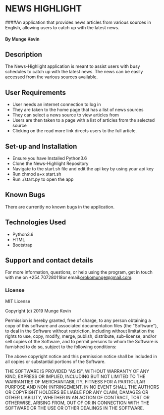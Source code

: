 # NEWS HIGHLIGHT

####An application that provides news articles from various sources in English, allowing users to catch up with the latest news.


#### By **Munge Kevin**

## Description
The News-Highlight application is meant to assist users with busy schedules to catch up with the latest news. 
The news can be easily accessed from the various sources available.

## User Requirements
* User needs an internet connection to log in 
* They are taken to the home page that has a list of news sources
* They can select a news source to view articles from
* Users are then taken to a page with a list of articles from the selected source
* Clicking on the read more link directs users to the full article.

## Set-up and Installation
* Ensure you have Installed Python3.6
* Clone the News-Highlight Repository
* Navigate to the start.sh file and edit the api key by using your api key
* Run chmod a+x start.sh
* Run ./start.py to open the app

## Known Bugs
There are currently no known bugs in the application.

## Technologies Used
* Python3.6
* HTML
* Bootstrap

## Support and contact details
For more information, questions, or help using the program, get in touch with me on +254 707280118or email:orokomunge@gmail.com.

### License
MIT License

Copyright (c) 2019 Munge Kevin

Permission is hereby granted, free of charge, to any person obtaining a copy of this software and associated documentation files (the "Software"), to deal in the Software without restriction, including without limitation the rights to use, copy, modify, merge, publish, distribute, sub-license, and/or sell copies of the Software, and to permit persons to whom the Software is furnished to do so, subject to the following conditions:

The above copyright notice and this permission notice shall be included in all copies or substantial portions of the Software.

THE SOFTWARE IS PROVIDED "AS IS", WITHOUT WARRANTY OF ANY KIND, EXPRESS OR IMPLIED, INCLUDING BUT NOT LIMITED TO THE WARRANTIES OF MERCHANTABILITY, FITNESS FOR A PARTICULAR PURPOSE AND NON-INFRINGEMENT. IN NO EVENT SHALL THE AUTHORS OR COPYRIGHT HOLDERS BE LIABLE FOR ANY CLAIM, DAMAGES OR OTHER LIABILITY, WHETHER IN AN ACTION OF CONTRACT, TORT OR OTHERWISE, ARISING FROM, OUT OF OR IN CONNECTION WITH THE SOFTWARE OR THE USE OR OTHER DEALINGS IN THE SOFTWARE. 